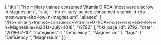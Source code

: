 {
    "title": "No military trainee consumed Vitamin D RDA (most were also low in Magnesium)",
    "slug": "no-military-trainee-consumed-vitamin-d-rda-most-were-also-low-in-magnesium",
    "aliases": [
        "/No+military+trainee+consumed+Vitamin+D+RDA+most+were+also+low+in+Magnesium+\u2013+July+2018",
        "/9792"
    ],
    "tiki_page_id": 9792,
    "date": "2018-07-10",
    "categories": [
        "Deficiency ",
        "Magnesium"
    ],
    "tags": [
        "Deficiency ",
        "Magnesium"
    ]
}